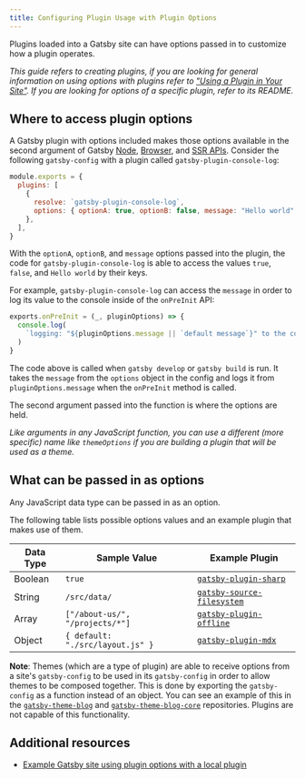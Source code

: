 ```yaml
---
title: Configuring Plugin Usage with Plugin Options
---
```


Plugins loaded into a Gatsby site can have options passed in to customize how a plugin operates.

_This guide refers to creating plugins, if you are looking for general information on using options with plugins refer to ["Using a Plugin in Your Site"](/docs/using-a-plugin-in-your-site/). If you are looking for options of a specific plugin, refer to its README._

## Where to access plugin options

A Gatsby plugin with options included makes those options available in the second argument of Gatsby [Node](/docs/node-apis/), [Browser](/docs/browser-apis/), and [SSR APIs](/docs/ssr-apis/). Consider the following `gatsby-config` with a plugin called `gatsby-plugin-console-log`:

```javascript:title=gatsby-config.js
module.exports = {
  plugins: [
    {
      resolve: `gatsby-plugin-console-log`,
      options: { optionA: true, optionB: false, message: "Hello world" },
    },
  ],
}
```

With the `optionA`, `optionB`, and `message` options passed into the plugin, the code for `gatsby-plugin-console-log` is able to access the values `true`, `false`, and `Hello world` by their keys.

For example, `gatsby-plugin-console-log` can access the `message` in order to log its value to the console inside of the `onPreInit` API:

```javascript:title=plugins/gatsby-plugin-console-log/gatsby-node.js
exports.onPreInit = (_, pluginOptions) => {
  console.log(
    `logging: "${pluginOptions.message || `default message`}" to the console` // highlight-line
  )
}
```

The code above is called when `gatsby develop` or `gatsby build` is run. It takes the `message` from the `options` object in the config and logs it from `pluginOptions.message` when the `onPreInit` method is called.

The second argument passed into the function is where the options are held. 

_Like arguments in any JavaScript function, you can use a different (more specific) name like `themeOptions` if you are building a plugin that will be used as a theme._

## What can be passed in as options

Any JavaScript data type can be passed in as an option.

The following table lists possible options values and an example plugin that makes use of them.

| Data Type | Sample Value                     | Example Plugin                                                    |
| --------- | -------------------------------- | ----------------------------------------------------------------- |
| Boolean   | `true`                           | [`gatsby-plugin-sharp`](/packages/gatsby-plugin-sharp/)           |
| String    | `/src/data/`                     | [`gatsby-source-filesystem`](/packages/gatsby-source-filesystem/) |
| Array     | `["/about-us/", "/projects/*"]`  | [`gatsby-plugin-offline`](/packages/gatsby-plugin-offline/)       |
| Object    | `{ default: "./src/layout.js" }` | [`gatsby-plugin-mdx`](/packages/gatsby-plugin-mdx/)               |

**Note**: Themes (which are a type of plugin) are able to receive options from a site's `gatsby-config` to be used in its `gatsby-config` in order to allow themes to be composed together. This is done by exporting the `gatsby-config` as a function instead of an object. You can see an example of this in the [`gatsby-theme-blog`](https://github.com/gatsbyjs/gatsby/tree/master/packages/gatsby-theme-blog) and [`gatsby-theme-blog-core`](https://github.com/gatsbyjs/gatsby/tree/master/packages/gatsby-theme-blog-core) repositories. Plugins are not capable of this functionality.

## Additional resources

- [Example Gatsby site using plugin options with a local plugin](https://github.com/gatsbyjs/gatsby/tree/master/examples/using-plugin-options)

